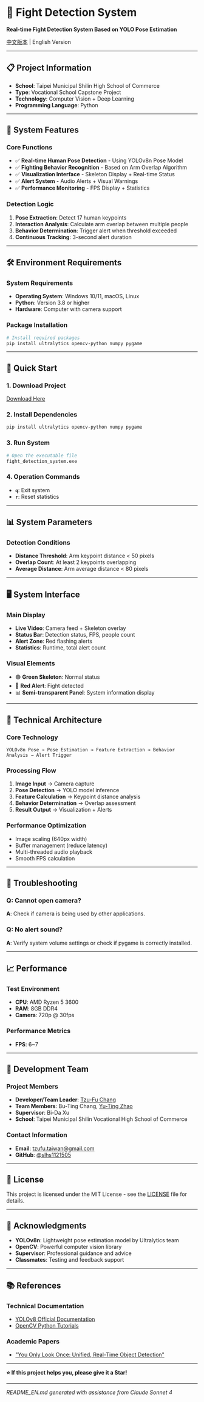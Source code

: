 # 🥊 Fight Detection System
**Real-time Fight Detection System Based on YOLO Pose Estimation**

[中文版本](README.md) | English Version

---

## 📋 Project Information
- **School**: Taipei Municipal Shilin High School of Commerce
- **Type**: Vocational School Capstone Project
- **Technology**: Computer Vision + Deep Learning
- **Programming Language**: Python

---

## 🎯 System Features

### Core Functions
- ✅ **Real-time Human Pose Detection** - Using YOLOv8n Pose Model
- ✅ **Fighting Behavior Recognition** - Based on Arm Overlap Algorithm
- ✅ **Visualization Interface** - Skeleton Display + Real-time Status
- ✅ **Alert System** - Audio Alerts + Visual Warnings
- ✅ **Performance Monitoring** - FPS Display + Statistics

### Detection Logic
1. **Pose Extraction**: Detect 17 human keypoints
2. **Interaction Analysis**: Calculate arm overlap between multiple people
3. **Behavior Determination**: Trigger alert when threshold exceeded
4. **Continuous Tracking**: 3-second alert duration

---

## 🛠️ Environment Requirements

### System Requirements
- **Operating System**: Windows 10/11, macOS, Linux
- **Python**: Version 3.8 or higher
- **Hardware**: Computer with camera support

### Package Installation
```bash
# Install required packages
pip install ultralytics opencv-python numpy pygame
```

---

## 🚀 Quick Start

### 1. Download Project
[Download Here](https://github.com/slhs1121505/Fight_detection_system/releases/tag/Yogurt)

### 2. Install Dependencies
```bash
pip install ultralytics opencv-python numpy pygame
```

### 3. Run System
```bash
# Open the executable file
fight_detection_system.exe
```

### 4. Operation Commands
- **`q`**: Exit system
- **`r`**: Reset statistics

---

## 📊 System Parameters

### Detection Conditions
- **Distance Threshold**: Arm keypoint distance < 50 pixels
- **Overlap Count**: At least 2 keypoints overlapping
- **Average Distance**: Arm average distance < 80 pixels

---

## 🖥️ System Interface

### Main Display
- **Live Video**: Camera feed + Skeleton overlay
- **Status Bar**: Detection status, FPS, people count
- **Alert Zone**: Red flashing alerts
- **Statistics**: Runtime, total alert count

### Visual Elements
- 🟢 **Green Skeleton**: Normal status
- 🔴 **Red Alert**: Fight detected
- 📊 **Semi-transparent Panel**: System information display

---

## 🧠 Technical Architecture

### Core Technology
```
YOLOv8n Pose → Pose Estimation → Feature Extraction → Behavior Analysis → Alert Trigger
```

### Processing Flow
1. **Image Input** → Camera capture
2. **Pose Detection** → YOLO model inference
3. **Feature Calculation** → Keypoint distance analysis
4. **Behavior Determination** → Overlap assessment
5. **Result Output** → Visualization + Alerts

### Performance Optimization
- Image scaling (640px width)
- Buffer management (reduce latency)
- Multi-threaded audio playback
- Smooth FPS calculation

---

## 🐛 Troubleshooting

### Q: Cannot open camera?
**A**: Check if camera is being used by other applications.

### Q: No alert sound?
**A**: Verify system volume settings or check if pygame is correctly installed.

---

## 📈 Performance

### Test Environment
- **CPU**: AMD Ryzen 5 3600
- **RAM**: 8GB DDR4
- **Camera**: 720p @ 30fps

### Performance Metrics
- **FPS**: 6~7

---

## 👥 Development Team

### Project Members
- **Developer/Team Leader**: [Tzu-Fu Chang](https://github.com/slhs1121505)
- **Team Members**: Bu-Ting Chang, [Yu-Ting Zhao](https://github.com/Inadilemma666)
- **Supervisor**: Bi-Da Xu
- **School**: Taipei Municipal Shilin Vocational High School of Commerce

### Contact Information
- **Email**: tzufu.taiwan@gmail.com
- **GitHub**: [@slhs1121505](https://github.com/slhs1121505)

---

## 📄 License
This project is licensed under the MIT License - see the [LICENSE](LICENSE) file for details.

---

## 🙏 Acknowledgments
- **YOLOv8n**: Lightweight pose estimation model by Ultralytics team
- **OpenCV**: Powerful computer vision library
- **Supervisor**: Professional guidance and advice
- **Classmates**: Testing and feedback support

---

## 📚 References

### Technical Documentation
- [YOLOv8 Official Documentation](https://docs.ultralytics.com/)
- [OpenCV Python Tutorials](https://steam.oxxostudio.tw/category/python/ai/opencv-index.html)

### Academic Papers
- ["You Only Look Once: Unified, Real-Time Object Detection"](https://www.cv-foundation.org/openaccess/content_cvpr_2016/papers/Redmon_You_Only_Look_CVPR_2016_paper.pdf)

---

**⭐ If this project helps you, please give it a Star!**

---

*README_EN.md generated with assistance from Claude Sonnet 4*
